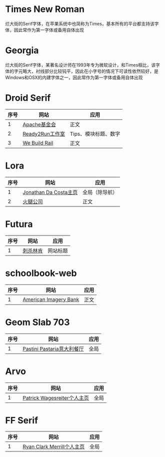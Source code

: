 # Times New Roman

烂大街的Serif字体，在苹果系统中也简称为Times，基本所有的平台都支持该字体，因此常作为第一字体或备用自体出现

# Georgia

烂大街的Serif字体，某著名设计师在1993年专为微软设计，和Times相比，该字体的字元略大，衬线部分比较钝平，因此在小字号的情况下可读性依然较好，是Windows和OSX的内建字体之一，因此常作为第一字体或备用自体出现

# Droid Serif
序号  |  网站  | 应用
------------- | ------------- | -------------
1  | [Apache基金会](http://www.apache.org/)  | 正文
2  | [Ready2Run工作室](http://www.ready2run.ro/)  | Tips、模块标题、数字
3  | [We Build Rail](http://www.webuildrail.com/)  | 正文

# Lora
序号  |  网站  | 应用
------------- | ------------- | -------------
1  | [Jonathan Da Costa主页](http://www.jonathandacosta.com/)  | 全局（除导航）
2  | [火腿公司](http://sanchezromerocarvajal.com/)  | 正文

# Futura
序号  |  网站  | 应用
------------- | ------------- | -------------
1  | [刺杀林肯](http://www.kennedyandoswald.com/)  | 网站标题

# schoolbook-web
序号  |  网站  | 应用
------------- | ------------- | -------------
1  | [American Imagery Bank](http://www.americanimagerybank.com/)  | 正文

# Geom Slab 703
序号  |  网站  | 应用
------------- | ------------- | -------------
1  | [Pastini Pastaria意大利餐厅](http://www.pastini.com/)  | 全局

# Arvo
序号  |  网站  | 应用
------------- | ------------- | -------------
1  | [Patrick Wagesreiter个人主页](http://www.patrickwagesreiter.at/about.php)  | 全局

# FF Serif
序号  |  网站  | 应用
------------- | ------------- | -------------
1  | [Ryan Clark Merrill个人主页](http://ryanmerrill.net/)  | 全局
